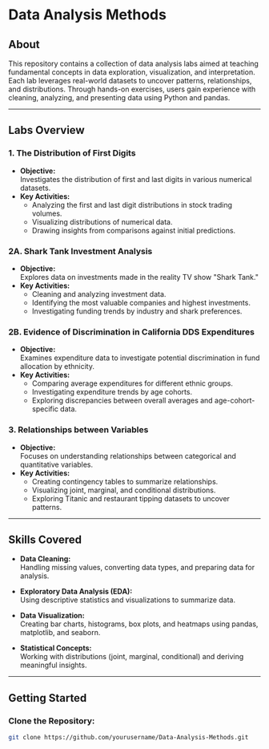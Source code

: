 # Data Analysis Methods

## About

This repository contains a collection of data analysis labs aimed at teaching fundamental concepts in data exploration, visualization, and interpretation. Each lab leverages real-world datasets to uncover patterns, relationships, and distributions. Through hands-on exercises, users gain experience with cleaning, analyzing, and presenting data using Python and pandas.

---

## Labs Overview

### 1. The Distribution of First Digits
- **Objective:**  
  Investigates the distribution of first and last digits in various numerical datasets.
- **Key Activities:**  
  - Analyzing the first and last digit distributions in stock trading volumes.  
  - Visualizing distributions of numerical data.  
  - Drawing insights from comparisons against initial predictions.

### 2A. Shark Tank Investment Analysis
- **Objective:**  
  Explores data on investments made in the reality TV show "Shark Tank."
- **Key Activities:**  
  - Cleaning and analyzing investment data.  
  - Identifying the most valuable companies and highest investments.  
  - Investigating funding trends by industry and shark preferences.

### 2B. Evidence of Discrimination in California DDS Expenditures
- **Objective:**  
  Examines expenditure data to investigate potential discrimination in fund allocation by ethnicity.
- **Key Activities:**  
  - Comparing average expenditures for different ethnic groups.  
  - Investigating expenditure trends by age cohorts.  
  - Exploring discrepancies between overall averages and age-cohort-specific data.

### 3. Relationships between Variables
- **Objective:**  
  Focuses on understanding relationships between categorical and quantitative variables.
- **Key Activities:**  
  - Creating contingency tables to summarize relationships.  
  - Visualizing joint, marginal, and conditional distributions.  
  - Exploring Titanic and restaurant tipping datasets to uncover patterns.

---

## Skills Covered

- **Data Cleaning:**  
  Handling missing values, converting data types, and preparing data for analysis.  

- **Exploratory Data Analysis (EDA):**  
  Using descriptive statistics and visualizations to summarize data.  

- **Data Visualization:**  
  Creating bar charts, histograms, box plots, and heatmaps using pandas, matplotlib, and seaborn.  

- **Statistical Concepts:**  
  Working with distributions (joint, marginal, conditional) and deriving meaningful insights.

---

## Getting Started

### Clone the Repository:
```bash
git clone https://github.com/yourusername/Data-Analysis-Methods.git
